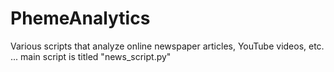 # PhemeAnalytics
Various scripts that analyze online newspaper articles, YouTube videos, etc.
... main script is titled "news_script.py"
